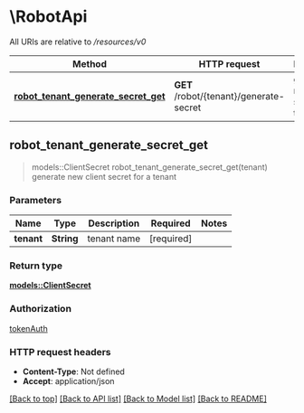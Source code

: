 # \RobotApi

All URIs are relative to */resources/v0*

Method | HTTP request | Description
------------- | ------------- | -------------
[**robot_tenant_generate_secret_get**](RobotApi.md#robot_tenant_generate_secret_get) | **GET** /robot/{tenant}/generate-secret | generate new client secret for a tenant



## robot_tenant_generate_secret_get

> models::ClientSecret robot_tenant_generate_secret_get(tenant)
generate new client secret for a tenant

### Parameters


Name | Type | Description  | Required | Notes
------------- | ------------- | ------------- | ------------- | -------------
**tenant** | **String** | tenant name | [required] |

### Return type

[**models::ClientSecret**](ClientSecret.md)

### Authorization

[tokenAuth](../README.md#tokenAuth)

### HTTP request headers

- **Content-Type**: Not defined
- **Accept**: application/json

[[Back to top]](#) [[Back to API list]](../README.md#documentation-for-api-endpoints) [[Back to Model list]](../README.md#documentation-for-models) [[Back to README]](../README.md)

